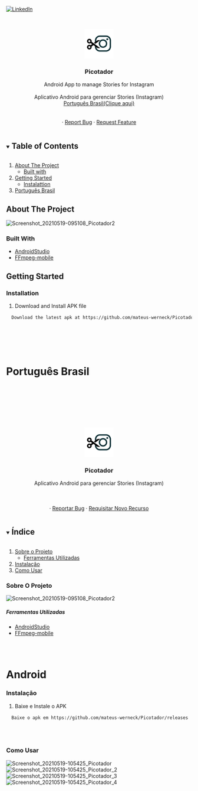 
[![LinkedIn][linkedin-shield]][linkedin-url]


<!-- PROJECT LOGO -->
<br />
<p align="center">
  <a href="https://github.com/mateus-werneck/Picotador">
    <img src="image/logo.png" alt="Logo" width="80" height="80">
  </a>

  <h3 align="center">Picotador</h3>

  <p align="center">
    Android App to manage Stories for Instagram
    <br />
    <br />
    Aplicativo Android para gerenciar Stories (Instagram)
    <br /> 
    <a href="#português-brasil">Português Brasil(Clique aqui)</a>
    <br />
    <br />
    <br />
    ·
    <a href="https://github.com/mateus-werneck/Picotador/issues">Report Bug</a>
    ·
    <a href="https://github.com/mateus-werneck/Picotador/issues">Request Feature</a>
  </p>
</p>


<!-- TABLE OF CONTENTS -->
<details open="open">
  <summary><h2 style="display: inline-block">Table of Contents</h2></summary>
  <ol>
    <li>
      <a href="#about-the-project">About The Project</a>
      <ul>
        <li><a href="#Built-with">Built with</a></li>
      </ul>
    </li>
    <li>
      <a href="#getting-started">Getting Started</a>
      <ul>
        <li><a href="#instalattion">Instalattion</a></li>
      </ul>
    </li>
    <li><a href="#português-brasil">Português Brasil</a></li>
  </ol>
</details>



<!-- ABOUT THE PROJECT -->
## About The Project

![Screenshot_20210519-095108_Picotador2](https://user-images.githubusercontent.com/25112157/118816603-b9f77f00-b888-11eb-9eba-58924c4dd34d.png)





### Built With
* [AndroidStudio](https://developer.android.com/studio)
* [FFmpeg-mobile](https://github.com/tanersener/mobile-ffmpeg)



<!-- GETTING STARTED -->
## Getting Started

### Installation

1. Download and Install APK file

 ```sh
   Download the latest apk at https://github.com/mateus-werneck/Picotador/releases
   ```


<!-- MARKDOWN LINKS & IMAGES -->
<!-- https://www.markdownguide.org/basic-syntax/#reference-style-links -->
[contributors-shield]: https://img.shields.io/github/contributors/github_username/repo.svg?style=for-the-badge
[contributors-url]: https://github.com/github_username/repo/graphs/contributors
[forks-shield]: https://img.shields.io/github/forks/github_username/repo.svg?style=for-the-badge
[forks-url]: https://github.com/mateus-werneck/MediaSavBr/network/members
[stars-shield]: https://img.shields.io/github/stars/github_username/repo.svg?style=for-the-badge
[stars-url]: https://github.com/github_username/repo/stargazers
[issues-shield]: https://img.shields.io/github/issues/github_username/repo.svg?style=for-the-badge
[issues-url]: https://github.com/mateus-werneck/MediaSavBr/issues
[license-shield]: https://img.shields.io/github/license/github_username/repo.svg?style=for-the-badge
[license-url]: https://github.com/github_username/repo/blob/master/LICENSE.txt
[linkedin-shield]: https://img.shields.io/badge/-LinkedIn-black.svg?style=for-the-badge&logo=linkedin&colorB=555
[linkedin-url]: https://www.linkedin.com/in/mateus-werneck/

<br />
<br />
<br />
<br />

# Português Brasil

<!-- MARKDOWN LINKS & IMAGES -->
<!-- https://www.markdownguide.org/basic-syntax/#reference-style-links -->
[contributors-shield]: https://img.shields.io/github/contributors/github_username/repo.svg?style=for-the-badge
[contributors-url]: https://github.com/github_username/repo/graphs/contributors
[forks-shield]: https://img.shields.io/github/forks/github_username/repo.svg?style=for-the-badge
[forks-url]: https://github.com/mateus-werneck/MidiaSave/network/members
[stars-shield]: https://img.shields.io/github/stars/github_username/repo.svg?style=for-the-badge
[stars-url]: https://github.com/github_username/repo/stargazers
[issues-shield]: https://img.shields.io/github/issues/github_username/repo.svg?style=for-the-badge
[issues-url]: https://github.com/mateus-werneck/MidiaSaver/issues
[license-shield]: https://img.shields.io/github/license/github_username/repo.svg?style=for-the-badge
[license-url]: https://github.com/github_username/repo/blob/master/LICENSE.txt
[linkedin-shield]: https://img.shields.io/badge/-LinkedIn-black.svg?style=for-the-badge&logo=linkedin&colorB=555
[linkedin-url]: https://www.linkedin.com/in/mateus-werneck/



<!-- PROJECT LOGO -->
<br />
<br />
<br />
<br />
<br />
<br />
<p align="center">
  <a href="https://github.com/mateus-werneck/Picotador">
    <img src="image/logo.png" alt="Logo" width="80" height="80">
  </a>

  <h3 align="center">Picotador</h3>

  <p align="center">
    Aplicativo Android para gerenciar Stories (Instagram)
    <br />
    <br />
    <br />
    <br />
    ·
    <a href="https://github.com/mateus-werneck/Picotador/issues">Reportar Bug</a>
    ·
    <a href="https://github.com/mateus-werneck/Picotador/issues">Requisitar Novo Recurso</a>
  </p>
</p>



<!-- TABLE OF CONTENTS -->
<details open="open">
  <summary><h2 style="display: inline-block">Índice</h2></summary>
  <ol>
    <li>
     <a href="#sobre-o-projeto">Sobre o Projeto</a>
     <ul>
        <li><a href="#ferramentas-utilizadas">Ferramentas Utilizadas</a></li>
      </ul>
    </li>
        <li><a href="#instalação">Instalação</a></li>
    <li><a href="Como-usar">Como Usar</a></li>
      </ul>
    </li>   
  </ol>
</details>


### Sobre O Projeto

![Screenshot_20210519-095108_Picotador2](https://user-images.githubusercontent.com/25112157/118816658-c8459b00-b888-11eb-8891-e761cbaf3b96.png)





##### Ferramentas Utilizadas
* [AndroidStudio](https://developer.android.com/studio)
* [FFmpeg-mobile](https://github.com/tanersener/mobile-ffmpeg)

<br />
<br />

# Android

### Instalação

1. Baixe e Instale o APK

 ```sh
   Baixe o apk em https://github.com/mateus-werneck/Picotador/releases
   ```
<br />
<br />

### Como Usar

![Screenshot_20210519-105425_Picotador](https://user-images.githubusercontent.com/25112157/119064833-9fb9c000-b9b2-11eb-9478-9c591b332f34.png)
![Screenshot_20210519-105425_Picotador_2](https://user-images.githubusercontent.com/25112157/119064836-a0525680-b9b2-11eb-8ea8-3c0e655d0402.png)
![Screenshot_20210519-105425_Picotador_3](https://user-images.githubusercontent.com/25112157/119064838-a0525680-b9b2-11eb-8805-9cf8e1a69213.png)
![Screenshot_20210519-105425_Picotador_4](https://user-images.githubusercontent.com/25112157/119064839-a0eaed00-b9b2-11eb-9468-5529e9f91398.png)






<!-- MARKDOWN LINKS & IMAGES -->
<!-- https://www.markdownguide.org/basic-syntax/#reference-style-links -->
[contributors-shield]: https://img.shields.io/github/contributors/github_username/repo.svg?style=for-the-badge
[contributors-url]: https://github.com/github_username/repo/graphs/contributors
[forks-shield]: https://img.shields.io/github/forks/github_username/repo.svg?style=for-the-badge
[forks-url]: https://github.com/mateus-werneck/MediaSavBr/network/members
[stars-shield]: https://img.shields.io/github/stars/github_username/repo.svg?style=for-the-badge
[stars-url]: https://github.com/github_username/repo/stargazers
[issues-shield]: https://img.shields.io/github/issues/github_username/repo.svg?style=for-the-badge
[issues-url]: https://github.com/mateus-werneck/MediaSavBr/issues
[license-shield]: https://img.shields.io/github/license/github_username/repo.svg?style=for-the-badge
[license-url]: https://github.com/github_username/repo/blob/master/LICENSE.txt
[linkedin-shield]: https://img.shields.io/badge/-LinkedIn-black.svg?style=for-the-badge&logo=linkedin&colorB=555
[linkedin-url]: https://www.linkedin.com/in/mateus-werneck/


